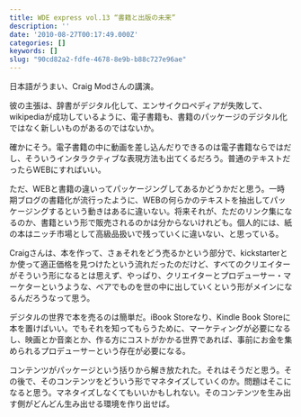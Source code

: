 ```yaml
---
title: WDE express vol.13 “書籍と出版の未来”
description: ''
date: '2010-08-27T00:17:49.000Z'
categories: []
keywords: []
slug: "90cd82a2-fdfe-4678-8e9b-b88c727e96ae"
---
```

日本語がうまい、Craig Modさんの講演。

彼の主張は、辞書がデジタル化して、エンサイクロペディアが失敗して、wikipediaが成功しているように、電子書籍も、書籍のパッケージのデジタル化ではなく新しいものがあるのではないか。

確かにそう。電子書籍の中に動画を差し込んだりできるのは電子書籍ならではだし、そういうインタラクティブな表現方法も出てくるだろう。普通のテキストだったらWEBにすればいい。

ただ、WEBと書籍の違いってパッケージングしてあるかどうかだと思う。一時期ブログの書籍化が流行ったように、WEBの何らかのテキストを抽出してパッケージングするという動きはあるに違いない。将来それが、ただのリンク集になるのか、書籍という形で販売されるのかは分からないけれども。個人的には、紙の本はニッチ市場として高級品扱いで残っていくに違いない、と思っている。

Craigさんは、本を作って、さぁそれをどう売るかという部分で、kickstarterとか使って適正価格を見つけたという流れだったのだけど、すべてのクリエイターがそういう形になるとは思えず、やっぱり、クリエイターとプロデューサー・マーケターというような、ペアでものを世の中に出していくという形がメインになるんだろうなって思う。

デジタルの世界で本を売るのは簡単だ。iBook Storeなり、Kindle Book Storeに本を置けばいい。でもそれを知ってもらうために、マーケティングが必要になるし、映画とか音楽とか、作る方にコストがかかる世界であれば、事前にお金を集められるプロデューサーという存在が必要になる。

コンテンツがパッケージという括りから解き放たれた。それはそうだと思う。その後で、そのコンテンツをどういう形でマネタイズしていくのか。問題はそこになると思う。マネタイズしなくてもいいかもしれない。そのコンテンツを生み出す側がどんどん生み出せる環境を作り出せば。